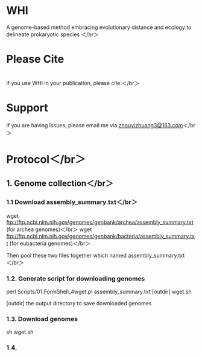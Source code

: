 # WHI
A genome-based method embracing evolutionary distance and ecology to delineate prokaryotic species ＜/br＞

# Please Cite
<br>If you use WHI in your publication, please cite:＜/br＞

# Support
If you are having issues, please email me via zhouyizhuang3@163.com＜/br＞

# Protocol＜/br＞
## 1. Genome collection＜/br＞
### 1.1 Download assembly_summary.txt＜/br＞
wget ftp://ftp.ncbi.nlm.nih.gov/genomes/genbank/archea/assembly_summary.txt (for archea genomes)＜/br＞
wget ftp://ftp.ncbi.nlm.nih.gov/genomes/genbank/bacteria/assembly_summary.txt (for eubacteria genomes)＜/br＞

Then pool these two files together which named assembly_summary.txt＜/br＞

### 1.2. Generate script for downloading genomes
perl Scripts/01.FormShell_4wget.pl assembly_summary.txt [outdir] wget.sh

[outdir] the output directory to save downloaded genomes

### 1.3. Download genomes
sh wget.sh

### 1.4. 
